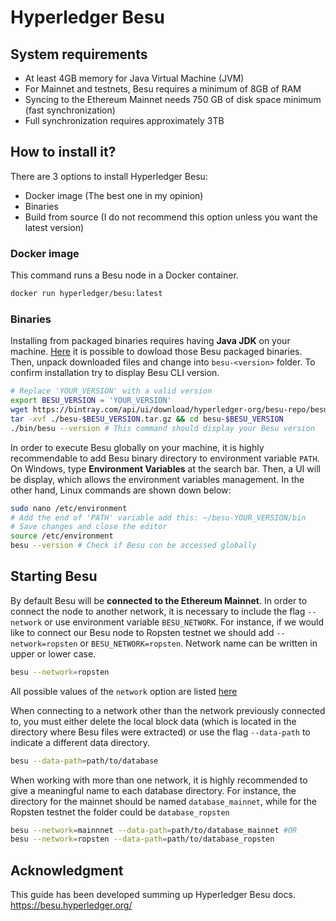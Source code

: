 # Hyperledger Besu

## System requirements
* At least 4GB memory for Java Virtual Machine (JVM)
* For Mainnet and testnets, Besu requires a minimum of 8GB of RAM
* Syncing to the Ethereum Mainnet needs 750 GB of disk space minimum (fast synchronization)
* Full synchronization requires approximately 3TB

## How to install it?
There are 3 options to install Hyperledger Besu:
* Docker image (The best one in my opinion)
* Binaries
* Build from source (I do not recommend this option unless you want the latest version)

### Docker image
This command runs a Besu node in a Docker container.
```bash
docker run hyperledger/besu:latest
```

### Binaries
Installing from packaged binaries requires having **Java JDK** on your machine. [Here](https://hyperledger-org.bintray.com/besu-repo/) it is possible to dowload those Besu packaged binaries. Then, unpack downloaded files and change into `besu-<version>` folder. To confirm installation try to display Besu CLI version.
```bash
# Replace 'YOUR_VERSION' with a valid version
export BESU_VERSION = 'YOUR_VERSION'
wget https://bintray.com/api/ui/download/hyperledger-org/besu-repo/besu-$BESU_VERSION.tar.gz
tar -xvf ./besu-$BESU_VERSION.tar.gz && cd besu-$BESU_VERSION
./bin/besu --version # This command should display your Besu version
```

In order to execute Besu globally on your machine, it is highly recommendable to add Besu binary directory to environment variable `PATH`. On Windows, type __Environment Variables__ at the search bar. Then, a UI will be display, which allows the environment variables management. In the other hand, Linux commands are shown down below:
```bash
sudo nano /etc/environment
# Add the end of 'PATH' variable add this: ~/besu-YOUR_VERSION/bin
# Save changes and close the editor
source /etc/environment
besu --version # Check if Besu con be accessed globally
```

## Starting Besu
By default Besu will be **connected to the Ethereum Mainnet**. In order to connect the node to another network, it is necessary to include the flag `--network` or use environment variable `BESU_NETWORK`. For instance, if we would like to connect our Besu node to Ropsten testnet we should add `--network=ropsten` or `BESU_NETWORK=ropsten`. Network name can be written in upper or lower case.
```bash
besu --network=ropsten
```
All possible values of the `network` option are listed [here](https://besu.hyperledger.org/en/stable/Reference/CLI/CLI-Syntax/#network)

When connecting to a network other than the network previously connected to, you must either delete the local block data (which is located in the directory where Besu files were extracted) or use the flag `--data-path` to indicate a different data directory.
```bash
besu --data-path=path/to/database
```

When working with more than one network, it is highly recommended to give a meaningful name to each database directory. For instance, the directory for the mainnet should be named `database_mainnet`, while for the Ropsten testnet the folder could be `database_ropsten`
```bash
besu --network=mainnnet --data-path=path/to/database_mainnet #OR
besu --network=ropsten --data-path=path/to/database_ropsten
```

## Acknowledgment
This guide has been developed summing up Hyperledger Besu docs.
https://besu.hyperledger.org/